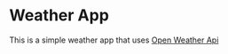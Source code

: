 # Weather App

This is a simple weather app that uses [Open Weather Api](https://openweathermap.org/api)
